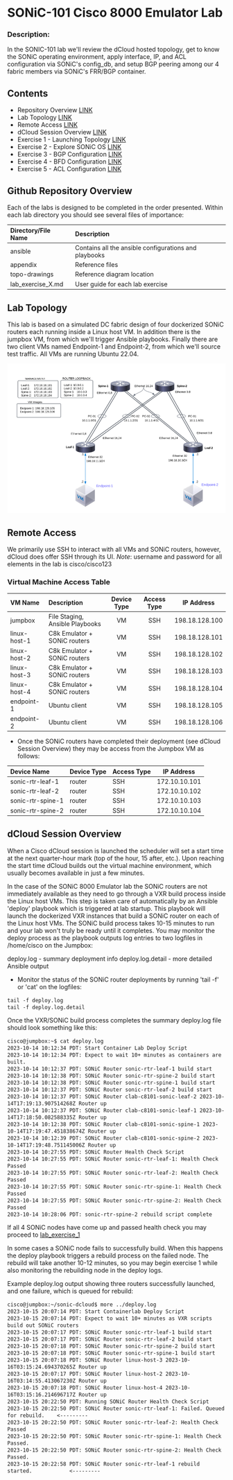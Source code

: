 # SONiC-101 Cisco 8000 Emulator Lab

### Description: 

In the SONIC-101 lab we'll review the dCloud hosted topology, get to know the SONiC operating environment, apply interface, IP, and ACL configuration via SONiC's config_db, and setup BGP peering among our 4 fabric members via SONiC's FRR/BGP container.

## Contents
* Repository Overview [LINK](#git-repository-overview)
* Lab Topology [LINK](#lab-topology)
* Remote Access [LINK](#remote-access)
* dCloud Session Overview [LINK](#dcloud-session-overview)
* Exercise 1 - Launching Topology [LINK](lab_exercise_1.md)
* Exercise 2 - Explore SONiC OS [LINK](lab_exercise_2.md)
* Exercise 3 - BGP Configuration [LINK](lab_exercise_3.md)
* Exercise 4 - BFD Configuration [LINK](lab_exercise_4.md)
* Exercise 5 - ACL Configuration [LINK](lab_exercise_5.md)

## Github Repository Overview
Each of the labs is designed to be completed in the order presented. Within each lab directory you should see several files of importance:

| Directory/File Name      | Description                                                   |
|:-------------------------|:--------------------------------------------------------------|
| ansible                  | Contains all the ansible configurations and playbooks         |
| appendix                 | Reference files                                               |
| topo-drawings            | Reference diagram location                                    |
| lab_exercise_X.md        | User guide for each lab exercise                              |


## Lab Topology

This lab is based on a simulated DC fabric design of four dockerized SONiC routers each running inside a Linux host VM. In addition there is the jumpbox VM, from which we'll trigger Ansible playbooks. Finally there are two client VMs named Endpoint-1 and Endpoint-2, from which we'll source test traffic. All VMs are running Ubuntu 22.04.

![Lab Topology](topo-drawings/sonic-101-topology.png)

## Remote Access
We primarily use SSH to interact with all VMs and SONiC routers, however, dCloud does offer SSH through its UI.
*Note*: username and password for all elements in the lab is cisco/cisco123

### Virtual Machine Access Table
| VM Name        | Description                    | Device Type | Access Type |   IP Address    |
|:---------------|:-------------------------------|:-----------:|:-----------:|:---------------:|
| jumpbox        | File Staging, Ansible Playbooks| VM          | SSH         | 198.18.128.100  |
| linux-host-1   | C8k Emulator + SONiC routers   | VM          | SSH         | 198.18.128.101  |
| linux-host-2   | C8k Emulator + SONiC routers   | VM          | SSH         | 198.18.128.102  |
| linux-host-3   | C8k Emulator + SONiC routers   | VM          | SSH         | 198.18.128.103  |
| linux-host-4   | C8k Emulator + SONiC routers   | VM          | SSH         | 198.18.128.104  |
| endpoint-1     | Ubuntu client                  | VM          | SSH         | 198.18.128.105  |
| endpoint-2     | Ubuntu client                  | VM          | SSH         | 198.18.128.106  |


* Once the SONiC routers have completed their deployment (see dCloud Session Overview) they may be access from the Jumpbox VM as follows:

| Device Name       | Device Type | Access Type |   IP Address    |                                           
|:------------------|:------------|:------------|:---------------:|                          
| sonic-rtr-leaf-1  | router      | SSH         | 172.10.10.101   |
| sonic-rtr-leaf-2  | router      | SSH         | 172.10.10.102   |
| sonic-rtr-spine-1 | router      | SSH         | 172.10.10.103   |
| sonic-rtr-spine-2 | router      | SSH         | 172.10.10.104   |

## dCloud Session Overview
When a Cisco dCloud session is launched the scheduler will set a start time at the next quarter-hour mark (top of the hour, 15 after, etc.). Upon reaching the start time dCloud builds out the virtual machine environment, which usually becomes available in just a few minutes.  

In the case of the SONiC 8000 Emulator lab the SONiC routers are not immediately available as they need to go through a VXR build process inside the Linux host VMs. This step is taken care of automatically by an Ansible 'deploy' playbook which is triggered at lab startup. This playbook will launch the dockerized VXR instances that build a SONiC router on each of the Linux host VMs. The SONiC build process takes 10-15 minutes to run and your lab won't truly be ready until it completes. You may monitor the deploy process as the playbook outputs log entries to two logfiles in /home/cisco on the Jumpbox:

deploy.log - summary deployment info
deploy.log.detail - more detailed Ansible output

* Monitor the status of the SONiC router deployments by running 'tail -f' or 'cat' on the logfiles:
```
tail -f deploy.log
tail -f deploy.log.detail
```

Once the  VXR/SONiC build process completes the summary deploy.log file should look something like this:

```
cisco@jumpbox:~$ cat deploy.log
2023-10-14 10:12:34 PDT: Start Container Lab Deploy Script
2023-10-14 10:12:34 PDT: Expect to wait 10+ minutes as containers are built.
2023-10-14 10:12:37 PDT: SONiC Router sonic-rtr-leaf-1 build start 
2023-10-14 10:12:38 PDT: SONiC Router sonic-rtr-spine-2 build start 
2023-10-14 10:12:38 PDT: SONiC Router sonic-rtr-spine-1 build start 
2023-10-14 10:12:37 PDT: SONiC Router sonic-rtr-leaf-2 build start 
2023-10-14 10:12:37 PDT: SONiC Router clab-c8101-sonic-leaf-2 2023-10-14T17:19:13.907514268Z Router up
2023-10-14 10:12:37 PDT: SONiC Router clab-c8101-sonic-leaf-1 2023-10-14T17:18:50.082588335Z Router up
2023-10-14 10:12:38 PDT: SONiC Router clab-c8101-sonic-spine-1 2023-10-14T17:19:47.451838674Z Router up
2023-10-14 10:12:39 PDT: SONiC Router clab-c8101-sonic-spine-2 2023-10-14T17:19:48.751145006Z Router up
2023-10-14 10:27:55 PDT: SONiC Router Health Check Script
2023-10-14 10:27:55 PDT: SONiC Router sonic-rtr-leaf-1: Health Check Passed
2023-10-14 10:27:55 PDT: SONiC Router sonic-rtr-leaf-2: Health Check Passed
2023-10-14 10:27:55 PDT: SONiC Router sonic-rtr-spine-1: Health Check Passed
2023-10-14 10:27:55 PDT: SONiC Router sonic-rtr-spine-2: Health Check Passed
2023-10-14 10:28:06 PDT: sonic-rtr-spine-2 rebuild script complete
```
If all 4 SONiC nodes have come up and passed health check you may proceed to [lab_exercise_1](lab_exercise_1.md)

In some cases a SONiC node fails to successfully build. When this happens the deploy playbook triggers a rebuild process on the failed node. The rebuild will take another 10-12 minutes, so you may begin exercise 1 while also monitoring the rebuilding node in the deploy logs.

Example deploy.log output showing three routers successfully launched, and one failure, which is queued for rebuild:
```
cisco@jumpbox:~/sonic-dcloud$ more ../deploy.log
2023-10-15 20:07:14 PDT: Start Containerlab Deploy Script
2023-10-15 20:07:14 PDT: Expect to wait 10+ minutes as VXR scripts build out SONiC routers
2023-10-15 20:07:17 PDT: SONiC Router sonic-rtr-leaf-1 build start 
2023-10-15 20:07:17 PDT: SONiC Router sonic-rtr-leaf-2 build start 
2023-10-15 20:07:18 PDT: SONiC Router sonic-rtr-spine-2 build start 
2023-10-15 20:07:18 PDT: SONiC Router sonic-rtr-spine-1 build start 
2023-10-15 20:07:18 PDT: SONiC Router linux-host-3 2023-10-16T03:15:24.694370265Z Router up
2023-10-15 20:07:17 PDT: SONiC Router linux-host-2 2023-10-16T03:14:55.413067230Z Router up
2023-10-15 20:07:18 PDT: SONiC Router linux-host-4 2023-10-16T03:15:16.214696717Z Router up
2023-10-15 20:22:50 PDT: Running SONiC Router Health Check Script
2023-10-15 20:22:50 PDT: SONiC Router sonic-rtr-leaf-1: Failed. Queued for rebuild.    <---------
2023-10-15 20:22:50 PDT: SONiC Router sonic-rtr-leaf-2: Health Check Passed
2023-10-15 20:22:50 PDT: SONiC Router sonic-rtr-spine-1: Health Check Passed.
2023-10-15 20:22:50 PDT: SONiC Router sonic-rtr-spine-2: Health Check Passed.
2023-10-15 20:22:58 PDT: SONiC Router sonic-rtr-leaf-1 rebuild started.            <---------
```
